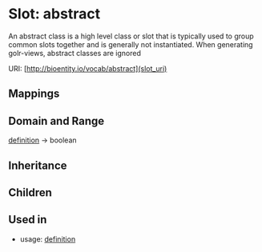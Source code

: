 # Slot: abstract


An abstract class is a high level class or slot that is typically used to group common slots together and is generally not instantiated. When generating golr-views, abstract classes are ignored

URI: [http://bioentity.io/vocab/abstract](slot_uri)
## Mappings

## Domain and Range

[definition](Definition.md) -> boolean
## Inheritance

## Children

## Used in

 *  usage: [definition](Definition.md)
